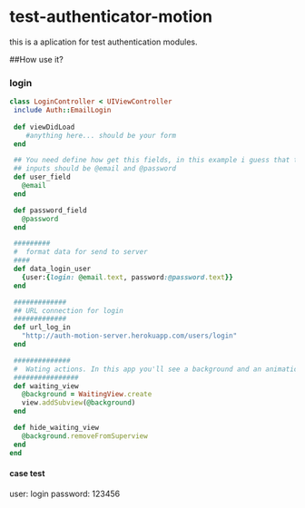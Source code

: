test-authenticator-motion
=========================

this is a aplication for test authentication modules. 

##How use it?

  ### login
 ```ruby
class LoginController < UIViewController
  include Auth::EmailLogin
  
  def viewDidLoad
     #anything here... should be your form
  end

  ## You need define how get this fields, in this example i guess that the
  ## inputs should be @email and @password  
  def user_field
    @email 
  end

  def password_field
    @password
  end

  #########
  #  format data for send to server
  ####
  def data_login_user
    {user:{login: @email.text, password:@password.text}}
  end

  #############
  ## URL connection for login
  #############
  def url_log_in
    "http://auth-motion-server.herokuapp.com/users/login"
  end

  ##############
  #  Wating actions. In this app you'll see a background and an animation
  ################
  def waiting_view
    @background = WaitingView.create
    view.addSubview(@background)
  end

  def hide_waiting_view
    @background.removeFromSuperview
  end
end
```

#### case test
  user: login
  password: 123456
  
